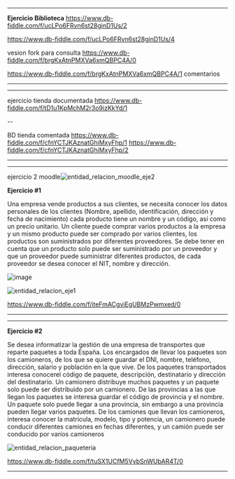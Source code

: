 

---



**Ejercicio Biblioteca**
https://www.db-fiddle.com/f/ucLPo6FRvn6st28ginD1Us/2

https://www.db-fiddle.com/f/ucLPo6FRvn6st28ginD1Us/4

vesion fork para consulta https://www.db-fiddle.com/f/brgKxAtnPMXVa6xmQBPC4A/0

https://www.db-fiddle.com/f/brgKxAtnPMXVa6xmQBPC4A/1 comentarios

---

---

ejercicio tienda documentada https://www.db-fiddle.com/f/tD1u1KpMchM2r3o9izKkYd/1

--

 BD tienda comentada https://www.db-fiddle.com/f/cfnYCTJKAznatGhiMxyFhp/1
                     https://www.db-fiddle.com/f/cfnYCTJKAznatGhiMxyFhp/2

---






---

ejercicio 2 moodle![entidad_relacion_moodle_eje2](https://user-images.githubusercontent.com/111524802/201161552-d8b61e27-915c-4636-bf44-bb4401c95434.jpg)












**Ejercicio #1**

Una empresa vende productos a sus clientes, se necesita conocer los datos personales de los clientes (Nombre, apellido, identificación, dirección y fecha de nacimiento) cada producto tiene un nombre y un código, así como un  precio unitario. Un cliente puede comprar varios productos a la empresa y un mismo producto puede ser comprado por varios clientes, los productos son suministrados por diferentes proveedores. Se debe tener en cuenta que un producto solo puede ser suministrado por un proveedor y que un proveedor puede suministrar diferentes productos, de cada proveedor se desea conocer el NIT, nombre y dirección. 


![image](https://user-images.githubusercontent.com/111524802/199293434-0c8e6b6e-57ce-4e8d-94ad-36a36d902cfd.png)



![entidad_relacion_eje1](https://user-images.githubusercontent.com/111524802/200465575-e8e8d881-da0a-47d7-8536-24a1b52800a0.png)


https://www.db-fiddle.com/f/iteFmACgviEgUBMzPwmxed/0

---



-----------




**Ejercicio #2**

Se desea informatizar la gestión de una empresa de transportes que reparte paquetes  a toda España. Los encargados de llevar los paquetes son los camioneros, de los que se quiere guardar el DNI, nombre, teléfono, dirección, salario y población en la que vive. De los paquetes transportados interesa conocerel código de paquete, descripción, destinatario y dirección del destinatario. Un camionero distribuye muchos paquetes y un paquete solo puede ser distribuido por un camionero. De las provincias a las que llegan los paquetes se interesa guardar el código de provincia y el nombre. Un paquete solo puede llegar a una provincia, sin embargo a una provincia pueden llegar varios paquetes. De los camiones que llevan los camioneros, interesa conocer la matricula, modelo, tipo y potencia, un camionero puede conducir diferentes camiones en fechas diferentes, y un camión puede ser conducido por varios camioneros






![entidad_relacion_paqueteria](https://user-images.githubusercontent.com/111524802/200493709-4f206534-fdd9-404d-94d0-964d61178d92.png)





https://www.db-fiddle.com/f/tuSX1UCfM5VybSnWUbAR4T/0






---

